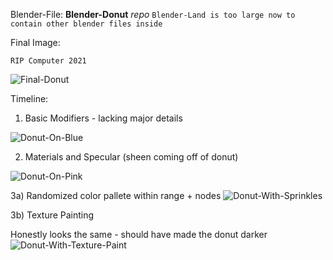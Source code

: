 Blender-File: **Blender-Donut** *repo* `Blender-Land is too large now to contain other blender files inside`

Final Image:

`RIP Computer 2021`

![Final-Donut](https://user-images.githubusercontent.com/43918579/125918978-b23e6ae1-0a4b-484a-9ddb-94a6e94ad4ad.png)


Timeline:

1) Basic Modifiers - lacking major details

![Donut-On-Blue](https://user-images.githubusercontent.com/43918579/124218553-4a8fc480-daaf-11eb-9e75-a9df86459bef.png)

2) Materials and Specular (sheen coming off of donut)

![Donut-On-Pink](https://user-images.githubusercontent.com/43918579/124438747-71f3c500-dd2d-11eb-83b5-dda49869f8e7.png)

3a) Randomized color pallete within range + nodes
![Donut-With-Sprinkles](https://user-images.githubusercontent.com/43918579/124881608-68b06580-df84-11eb-8385-e916f5c1fd4a.png)


3b) Texture Painting 

Honestly looks the same - should have made the donut darker
![Donut-With-Texture-Paint](https://user-images.githubusercontent.com/43918579/125050710-13915400-e057-11eb-882f-b207e772a6bf.png)

